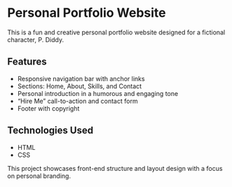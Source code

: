 # Personal Portfolio Website

This is a fun and creative personal portfolio website designed for a fictional character, P. Diddy.

## Features
- Responsive navigation bar with anchor links
- Sections: Home, About, Skills, and Contact
- Personal introduction in a humorous and engaging tone
- “Hire Me” call-to-action and contact form
- Footer with copyright

## Technologies Used
- HTML
- CSS

This project showcases front-end structure and layout design with a focus on personal branding.
